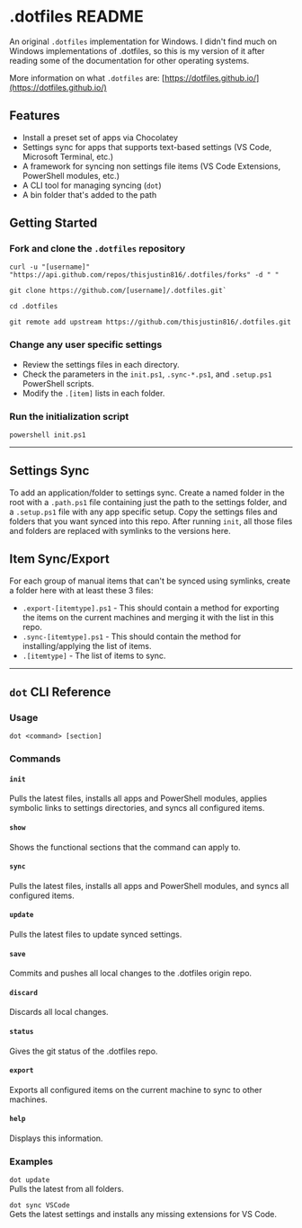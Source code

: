 # .dotfiles README

An original `.dotfiles` implementation for Windows. I didn't find much on Windows implementations of .dotfiles, so this is my version of it after reading some of the documentation for other operating systems.

More information on what `.dotfiles` are: [https://dotfiles.github.io/](https://dotfiles.github.io/)

## Features

- Install a preset set of apps via Chocolatey
- Settings sync for apps that supports text-based settings (VS Code, Microsoft Terminal, etc.)
- A framework for syncing non settings file items (VS Code Extensions, PowerShell modules, etc.)
- A CLI tool for managing syncing (`dot`)
- A bin folder that's added to the path

## Getting Started

### Fork and clone the `.dotfiles` repository

```console
curl -u "[username]" "https://api.github.com/repos/thisjustin816/.dotfiles/forks" -d " "

git clone https://github.com/[username]/.dotfiles.git`

cd .dotfiles

git remote add upstream https://github.com/thisjustin816/.dotfiles.git
```

### Change any user specific settings

- Review the settings files in each directory.
- Check the parameters in the `init.ps1`, `.sync-*.ps1`, and `.setup.ps1` PowerShell scripts.
- Modify the `.[item]` lists in each folder.

### Run the initialization script

`powershell init.ps1`

---

## Settings Sync

To add an application/folder to settings sync. Create a named folder in the root with a `.path.ps1` file containing just the path to the settings folder, and a `.setup.ps1` file with any app specific setup. Copy the settings files and folders that you want synced into this repo. After running `init`, all those files and folders are replaced with symlinks to the versions here.

## Item Sync/Export

For each group of manual items that can't be synced using symlinks, create a folder here with at least these 3 files:

- `.export-[itemtype].ps1` - This should contain a method for exporting the items on the current machines and merging it with the list in this repo.
- `.sync-[itemtype].ps1` - This should contain the method for installing/applying the list of items.
- `.[itemtype]` - The list of items to sync.

---

## `dot` CLI Reference

### Usage

`dot <command> [section]`

### Commands

#### `init`

Pulls the latest files, installs all apps and PowerShell modules, applies symbolic links to settings directories, and syncs all configured items.

#### `show`

Shows the functional sections that the command can apply to.

#### `sync`

Pulls the latest files, installs all apps and PowerShell modules, and syncs all configured items.

#### `update`

Pulls the latest files to update synced settings.

#### `save`

Commits and pushes all local changes to the .dotfiles origin repo.

#### `discard`

Discards all local changes.

#### `status`

Gives the git status of the .dotfiles repo.

#### `export`

Exports all configured items on the current machine to sync to other machines.

#### `help`

Displays this information.

### Examples

`dot update`  
Pulls the latest from all folders.

`dot sync VSCode`  
Gets the latest settings and installs any missing extensions for VS Code.
